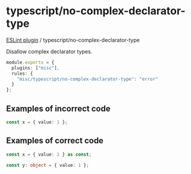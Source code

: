 # typescript/no-complex-declarator-type

[ESLint plugin](https://ilyub.github.io/eslint-plugin-misc/) / typescript/no-complex-declarator-type

Disallow complex declarator types.

```ts
module.exports = {
  plugins: ["misc"],
  rules: {
    "misc/typescript/no-complex-declarator-type": "error"
  }
};
```

## Examples of incorrect code

```ts
const x = { value: 1 };
```

## Examples of correct code

```ts
const x = { value: 1 } as const;

const y: object = { value: 1 };
```